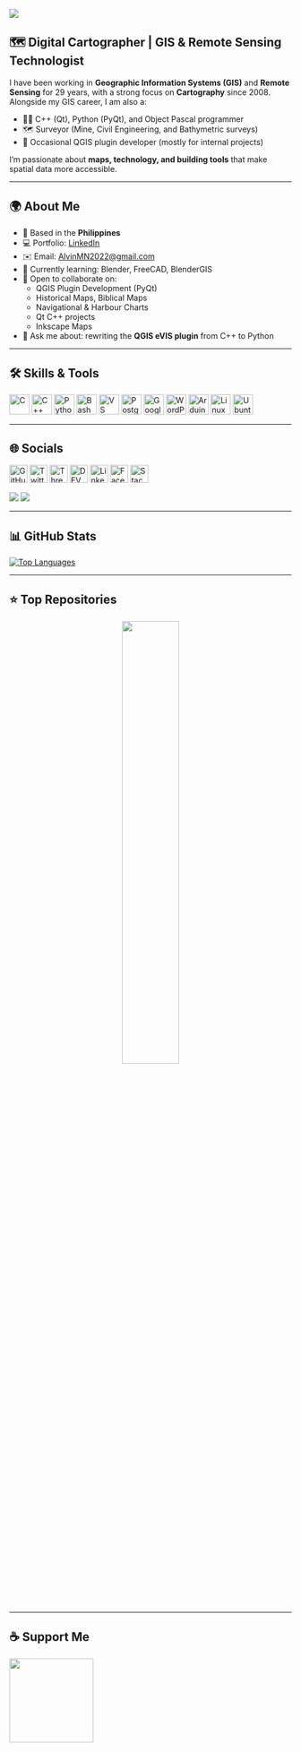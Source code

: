 
![](https://user-images.githubusercontent.com/18350557/176309783-0785949b-9127-417c-8b55-ab5a4333674e.gif)

## 🗺️ Digital Cartographer | GIS & Remote Sensing Technologist  

I have been working in **Geographic Information Systems (GIS)** and **Remote Sensing** for 29 years, with a strong focus on **Cartography** since 2008. Alongside my GIS career, I am also a:  

- 🧑‍💻 C++ (Qt), Python (PyQt), and Object Pascal programmer  
- 🗺️ Surveyor (Mine, Civil Engineering, and Bathymetric surveys)  
- 🔧 Occasional QGIS plugin developer (mostly for internal projects)  

I’m passionate about **maps, technology, and building tools** that make spatial data more accessible.  

---

## 🌍 About Me  
- 📍 Based in the **Philippines**  
- 💻 Portfolio: [LinkedIn](http://www.linkedin.com/in/alvin-natividad-4b231931a/)  
- ✉️ Email: [AlvinMN2022@gmail.com](mailto:AlvinMN2022@gmail.com)  
- 🧠 Currently learning: Blender, FreeCAD, BlenderGIS  
- 👥 Open to collaborate on:  
  - QGIS Plugin Development (PyQt)  
  - Historical Maps, Biblical Maps  
  - Navigational & Harbour Charts  
  - Qt C++ projects  
  - Inkscape Maps  
- 💬 Ask me about: rewriting the **QGIS eVIS plugin** from C++ to Python  

---

## 🛠️ Skills & Tools  

<p align="left">
<a href="https://docs.microsoft.com/en-us/cpp/?view=msvc-170" target="_blank"><img src="https://raw.githubusercontent.com/danielcranney/readme-generator/main/public/icons/skills/c-colored.svg" width="36" height="36" alt="C" /></a>
<a href="https://docs.microsoft.com/en-us/cpp/?view=msvc-170" target="_blank"><img src="https://raw.githubusercontent.com/danielcranney/readme-generator/main/public/icons/skills/cplusplus-colored.svg" width="36" height="36" alt="C++" /></a>
<a href="https://www.python.org/" target="_blank"><img src="https://raw.githubusercontent.com/danielcranney/readme-generator/main/public/icons/skills/python-colored.svg" width="36" height="36" alt="Python" /></a>
<a href="https://www.gnu.org/software/bash/" target="_blank"><img src="https://raw.githubusercontent.com/danielcranney/readme-generator/main/public/icons/skills/gnubash-colored.svg" width="36" height="36" alt="Bash" /></a>
<a href="https://code.visualstudio.com/" target="_blank"><img src="https://raw.githubusercontent.com/danielcranney/readme-generator/main/public/icons/skills/visualstudiocode-colored.svg" width="36" height="36" alt="VS Code" /></a>
<a href="https://www.postgresql.org/" target="_blank"><img src="https://raw.githubusercontent.com/danielcranney/readme-generator/main/public/icons/skills/postgresql-colored.svg" width="36" height="36" alt="PostgreSQL" /></a>
<a href="https://cloud.google.com/" target="_blank"><img src="https://raw.githubusercontent.com/danielcranney/readme-generator/main/public/icons/skills/googlecloud-colored.svg" width="36" height="36" alt="Google Cloud" /></a>
<a href="https://wordpress.com" target="_blank"><img src="https://raw.githubusercontent.com/danielcranney/readme-generator/main/public/icons/skills/wordpress-colored.svg" width="36" height="36" alt="WordPress" /></a>
<a href="https://store.arduino.cc/" target="_blank"><img src="https://raw.githubusercontent.com/danielcranney/readme-generator/main/public/icons/skills/arduino-colored.svg" width="36" height="36" alt="Arduino" /></a>
<a href="https://www.linux.org" target="_blank"><img src="https://raw.githubusercontent.com/danielcranney/readme-generator/main/public/icons/skills/linux-colored.svg" width="36" height="36" alt="Linux" /></a>
<a href="https://ubuntu.com/" target="_blank"><img src="https://raw.githubusercontent.com/danielcranney/readme-generator/main/public/icons/skills/ubuntu-colored.svg" width="36" height="36" alt="Ubuntu" /></a>
</p>

---

## 🌐 Socials  

<p align="left"> 
<a href="https://www.github.com/AlvinMN2024" target="_blank"><img src="https://raw.githubusercontent.com/danielcranney/readme-generator/main/public/icons/socials/github.svg" width="32" height="32" alt="GitHub" /></a>
<a href="https://www.x.com/AlvinMN2022" target="_blank"><img src="https://raw.githubusercontent.com/danielcranney/readme-generator/main/public/icons/socials/twitter.svg" width="32" height="32" alt="Twitter" /></a>
<a href="https://www.threads.net/@alvin.natividad" target="_blank"><img src="https://raw.githubusercontent.com/danielcranney/readme-generator/main/public/icons/socials/threads.svg" width="32" height="32" alt="Threads" /></a>
<a href="https://www.dev.to/alvinMN2025" target="_blank"><img src="https://raw.githubusercontent.com/danielcranney/readme-generator/main/public/icons/socials/devdotto.svg" width="32" height="32" alt="DEV" /></a>
<a href="https://www.linkedin.com/in/AlvinMN2025" target="_blank"><img src="https://raw.githubusercontent.com/danielcranney/readme-generator/main/public/icons/socials/linkedin.svg" width="32" height="32" alt="LinkedIn" /></a>
<a href="https://www.facebook.com/alvaro.natividad/" target="_blank"><img src="https://raw.githubusercontent.com/danielcranney/readme-generator/main/public/icons/socials/facebook.svg" width="32" height="32" alt="Facebook" /></a>
<a href="https://www.stackoverflow.com/users/23290154/alvinmn2022" target="_blank"><img src="https://raw.githubusercontent.com/danielcranney/readme-generator/main/public/icons/socials/stackoverflow.svg" width="32" height="32" alt="Stack Overflow" /></a>
</p>

<a href="https://www.github.com/AlvinMN2024" target="_blank"><img
src="https://img.shields.io/github/followers/AlvinMN2024?logo=github&style=for-the-badge&color=0891b2&labelColor=1c1917" /></a>
<a href="https://www.x.com/AlvinMN2022" target="_blank"><img
src="https://img.shields.io/twitter/follow/AlvinMN2022?logo=twitter&style=for-the-badge&color=0891b2&labelColor=1c1917"
/></a>

---

## 📊 GitHub Stats  

<a href="https://github.com/AlvinMN2024">
  <img src="https://github-readme-stats.vercel.app/api/top-langs/?username=AlvinMN2024&langs_count=10&title_color=0891b2&text_color=ffffff&icon_color=0891b2&bg_color=1c1917&hide_border=true&locale=en&custom_title=Top%20Languages" alt="Top Languages" />
</a>

---

## ⭐ Top Repositories  

<div width="100%" align="center">
<a href="https://github.com/AlvinMN2024?tab=repositories">
  <img align="center" width="45%" src="https://github-readme-stats.vercel.app/api/pin/?username=AlvinMN2024&repo=https://github.com/AlvinMN2024?tab=repositories&title_color=0891b2&text_color=ffffff&icon_color=0891b2&bg_color=1c1917&hide_border=true&locale=en" />
</a>
</div>  

---

## ☕ Support Me  

<a href="https://www.buymeacoffee.com/alvinmn2025"><img src="https://cdn.buymeacoffee.com/buttons/v2/default-yellow.png" width="150"/></a>
